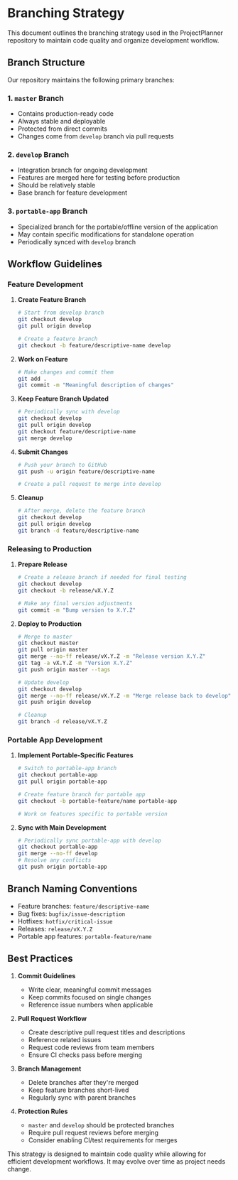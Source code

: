 # Branching Strategy

This document outlines the branching strategy used in the ProjectPlanner repository to maintain code quality and organize development workflow.

## Branch Structure

Our repository maintains the following primary branches:

### 1. `master` Branch
- Contains production-ready code
- Always stable and deployable
- Protected from direct commits
- Changes come from `develop` branch via pull requests

### 2. `develop` Branch
- Integration branch for ongoing development
- Features are merged here for testing before production
- Should be relatively stable
- Base branch for feature development

### 3. `portable-app` Branch
- Specialized branch for the portable/offline version of the application
- May contain specific modifications for standalone operation
- Periodically synced with `develop` branch

## Workflow Guidelines

### Feature Development

1. **Create Feature Branch**
   ```bash
   # Start from develop branch
   git checkout develop
   git pull origin develop
   
   # Create a feature branch
   git checkout -b feature/descriptive-name develop
   ```

2. **Work on Feature**
   ```bash
   # Make changes and commit them
   git add .
   git commit -m "Meaningful description of changes"
   ```

3. **Keep Feature Branch Updated**
   ```bash
   # Periodically sync with develop
   git checkout develop
   git pull origin develop
   git checkout feature/descriptive-name
   git merge develop
   ```

4. **Submit Changes**
   ```bash
   # Push your branch to GitHub
   git push -u origin feature/descriptive-name
   
   # Create a pull request to merge into develop
   ```

5. **Cleanup**
   ```bash
   # After merge, delete the feature branch
   git checkout develop
   git pull origin develop
   git branch -d feature/descriptive-name
   ```

### Releasing to Production

1. **Prepare Release**
   ```bash
   # Create a release branch if needed for final testing
   git checkout develop
   git checkout -b release/vX.Y.Z
   
   # Make any final version adjustments
   git commit -m "Bump version to X.Y.Z"
   ```

2. **Deploy to Production**
   ```bash
   # Merge to master
   git checkout master
   git pull origin master
   git merge --no-ff release/vX.Y.Z -m "Release version X.Y.Z"
   git tag -a vX.Y.Z -m "Version X.Y.Z"
   git push origin master --tags
   
   # Update develop
   git checkout develop
   git merge --no-ff release/vX.Y.Z -m "Merge release back to develop"
   git push origin develop
   
   # Cleanup
   git branch -d release/vX.Y.Z
   ```

### Portable App Development

1. **Implement Portable-Specific Features**
   ```bash
   # Switch to portable-app branch
   git checkout portable-app
   git pull origin portable-app
   
   # Create feature branch for portable app
   git checkout -b portable-feature/name portable-app
   
   # Work on features specific to portable version
   ```

2. **Sync with Main Development**
   ```bash
   # Periodically sync portable-app with develop
   git checkout portable-app
   git merge --no-ff develop
   # Resolve any conflicts
   git push origin portable-app
   ```

## Branch Naming Conventions

- Feature branches: `feature/descriptive-name`
- Bug fixes: `bugfix/issue-description`
- Hotfixes: `hotfix/critical-issue`
- Releases: `release/vX.Y.Z`
- Portable app features: `portable-feature/name`

## Best Practices

1. **Commit Guidelines**
   - Write clear, meaningful commit messages
   - Keep commits focused on single changes
   - Reference issue numbers when applicable

2. **Pull Request Workflow**
   - Create descriptive pull request titles and descriptions
   - Reference related issues
   - Request code reviews from team members
   - Ensure CI checks pass before merging

3. **Branch Management**
   - Delete branches after they're merged
   - Keep feature branches short-lived
   - Regularly sync with parent branches

4. **Protection Rules**
   - `master` and `develop` should be protected branches
   - Require pull request reviews before merging
   - Consider enabling CI/test requirements for merges

This strategy is designed to maintain code quality while allowing for efficient development workflows. It may evolve over time as project needs change. 